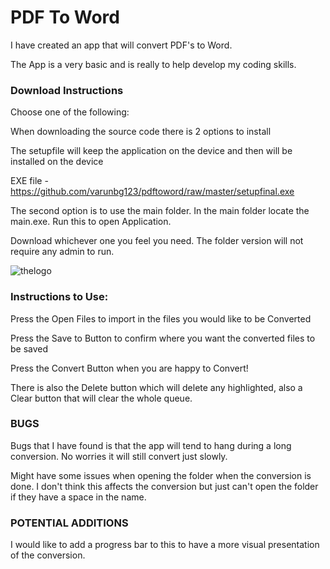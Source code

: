 # PDF To Word

I have created an app that will convert PDF's to Word.

The App is a very basic and is really to help develop my coding skills.

### Download Instructions

Choose one of the following:

When downloading the source code there is 2 options to install

The setupfile will keep the application on the device and then will be installed on the device

EXE file - https://github.com/varunbg123/pdftoword/raw/master/setupfinal.exe

The second option is to use the main folder. In the main folder locate the main.exe. Run this to open Application.

Download whichever one you feel you need. The folder version will not require any admin to run.

![thelogo](https://user-images.githubusercontent.com/97689448/149547207-13f199fa-8293-41ec-bd5c-771a55cef84d.png)


### Instructions to Use:

Press the Open Files to import in the files you would like to be Converted

Press the Save to Button to confirm where you want the converted files to be saved

Press the Convert Button when you are happy to Convert!

There is also the Delete button which will delete any highlighted, also a Clear button that will clear the whole queue.


### BUGS

Bugs that I have found is that the app will tend to hang during a long conversion. No worries it will still convert just slowly.

Might have some issues when opening the folder when the conversion is done. I don't think this affects the conversion but just can't open the folder if they have a space in the name.



### POTENTIAL ADDITIONS

I would like to add a progress bar to this to have a more visual presentation of the conversion.
